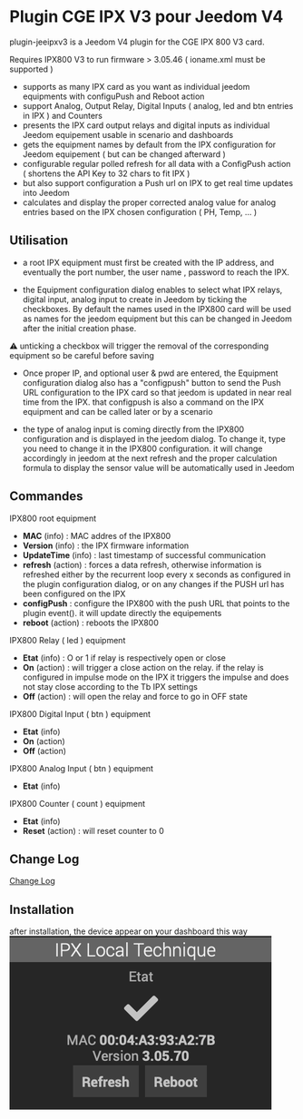 # Plugin CGE IPX V3 pour Jeedom V4 

plugin-jeeipxv3 is a Jeedom V4 plugin for the CGE IPX 800 V3 card.

Requires IPX800 V3 to run firmware > 3.05.46 ( ioname.xml must be supported )
    
- supports as many IPX card as you want as individual jeedom equipments with configuPush and Reboot action
- support Analog, Output Relay,  Digital Inputs ( analog, led and btn entries in IPX ) and Counters
- presents the IPX card output relays and digital inputs as individual Jeedom equipement usable in scenario and dashboards
- gets the equipment names by default from the IPX configuration for Jeedom equipement ( but can be changed afterward )
- configurable regular polled refresh for all data with a ConfigPush action  ( shortens the API Key to 32 chars to fit IPX )  
- but also support configuration a Push url on IPX to get real time updates into Jeedom 
- calculates and display the proper corrected analog value for analog entries based on the IPX chosen configuration ( PH, Temp, ... )


## Utilisation

- a root IPX equipment must first be created with the IP address, and eventually the port number, the user name , password to reach the IPX. 

- the Equipment configuration dialog enables to select what IPX relays, digital input, analog input to create in Jeedom by ticking the checkboxes. By default the names used in the IPX800 card will be used as names for the jeedom equipment but this can be changed in Jeedom after the initial creation phase.

:warning: unticking a checkbox will trigger the removal of the corresponding equipment so be careful before saving

- Once proper IP, and optional user & pwd are entered, the Equipment configuration dialog also has a "configpush" button to send the Push URL configuration to the IPX card so that jeedom is updated in near real time from the IPX.  that configpush is also a command on the IPX equipment and can be called later or by a scenario

- the type of analog input is coming directly from the IPX800 configuration and is displayed in the jeedom dialog. To change it, type you need to change it in the IPX800 configuration. it will change accordingly in jeedom at the next refresh and the proper calculation formula to display the sensor value will be automatically used in Jeedom

## Commandes

IPX800 root equipment
- **MAC** (info) : MAC addres of the IPX800
- **Version** (info) : the IPX firmware information
- **UpdateTime** (info) : last timestamp of successful communication
- **refresh** (action) : forces a data refresh, otherwise information is refreshed either by the recurrent loop every x seconds as configured in the plugin configuration dialog,  or on any changes if the PUSH url has been configured on the IPX
- **configPush** : configure the IPX800 with the push URL that points to the plugin event(). it will update directly the equipements
- **reboot** (action) : reboots the IPX800

IPX800 Relay ( led ) equipment
- **Etat** (info) : O or 1 if relay is respectively open or close
- **On** (action) : will trigger a close action on the relay. if the relay is configured in impulse mode on the IPX it triggers the impulse and does not stay close according to the Tb IPX settings
- **Off** (action) : will open the relay and force to go in OFF state

IPX800 Digital Input ( btn ) equipment
- **Etat** (info)
- **On** (action)
- **Off** (action)

IPX800 Analog Input ( btn ) equipment
- **Etat** (info)

IPX800 Counter ( count ) equipment
- **Etat** (info)
- **Reset** (action) : will reset counter to 0

## Change Log

[Change Log](changelog.md)

## Installation

after installation, the device appear on your dashboard this way
![ipxdevice](../images/ipxdevice.png)
